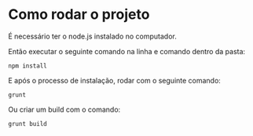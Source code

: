 # Como rodar o projeto

É necessário ter o node.js instalado no computador.

Então executar o seguinte comando na linha e comando dentro da pasta:

```
npm install
```

E após o processo de instalação, rodar com o seguinte comando:

```
grunt
```

Ou criar um build com o comando:

```
grunt build
```